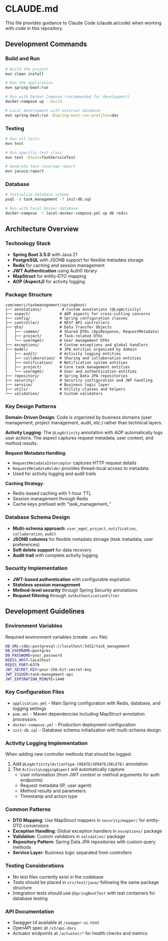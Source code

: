 # CLAUDE.md

This file provides guidance to Claude Code (claude.ai/code) when working with code in this repository.

## Development Commands

### Build and Run
```bash
# Build the project
mvn clean install

# Run the application
mvn spring-boot:run

# Run with Docker Compose (recommended for development)
docker-compose up --build

# Local development with external database
mvn spring-boot:run -Dspring-boot.run.profiles=dev
```

### Testing
```bash
# Run all tests
mvn test

# Run specific test class
mvn test -Dtest=TaskServiceTest

# Generate test coverage report
mvn jacoco:report
```

### Database
```bash
# Initialize database schema
psql -d task_management -f init-db.sql

# Run with local Docker database
docker-compose -f local-docker-compose.yml up db redis
```

## Architecture Overview

### Technology Stack
- **Spring Boot 3.5.0** with Java 21
- **PostgreSQL** with JSONB support for flexible metadata storage
- **Redis** for caching and session management
- **JWT Authentication** using Auth0 library
- **MapStruct** for entity-DTO mapping
- **AOP (AspectJ)** for activity logging

### Package Structure
```
com/omori/taskmanagement/springboot/
├── annotations/         # Custom annotations (@LogActivity)
├── aspect/             # AOP aspects for cross-cutting concerns
├── config/             # Spring configuration classes
├── controller/         # REST API controllers
├── dto/                # Data Transfer Objects
│   ├── common/         # Shared DTOs (ApiResponse, RequestMetadata)
│   ├── project/        # Task-related DTOs
│   └── usermgmt/       # User management DTOs
├── exceptions/         # Custom exceptions and global handlers
├── model/              # JPA entities organized by domain
│   ├── audit/          # Activity logging entities
│   ├── collaboration/  # Sharing and collaboration entities
│   ├── notification/   # Notification system entities
│   ├── project/        # Core task management entities
│   └── usermgmt/       # User and authentication entities
├── repository/         # Spring Data JPA repositories
├── security/           # Security configuration and JWT handling
├── service/            # Business logic layer
├── utils/              # Utility classes and helpers
└── validation/         # Custom validators
```

### Key Design Patterns

**Domain-Driven Design**: Code is organized by business domains (user management, project management, audit, etc.) rather than technical layers.

**Activity Logging**: The `@LogActivity` annotation with AOP automatically logs user actions. The aspect captures request metadata, user context, and method results.

**Request Metadata Handling**: 
- `RequestMetadataInterceptor` captures HTTP request details
- `RequestMetadataHolder` provides thread-local access to metadata
- Used for activity logging and audit trails

**Caching Strategy**:
- Redis-based caching with 1-hour TTL
- Session management through Redis
- Cache keys prefixed with "task_management_"

### Database Schema Design
- **Multi-schema approach**: `user_mgmt`, `project`, `notification`, `collaboration`, `audit`
- **JSONB columns** for flexible metadata storage (task metadata, user preferences)
- **Soft delete support** for data recovery
- **Audit trail** with complete activity logging

### Security Implementation
- **JWT-based authentication** with configurable expiration
- **Stateless session management**
- **Method-level security** through Spring Security annotations
- **Request filtering** through `JwtAuthenticationFilter`

## Development Guidelines

### Environment Variables
Required environment variables (create `.env` file):
```bash
DB_URL=jdbc:postgresql://localhost:5432/task_management
DB_USERNAME=postgres
DB_PASSWORD=your_password
REDIS_HOST=localhost
REDIS_PORT=6379
JWT_SECRET_KEY=your-256-bit-secret-key
JWT_ISSUER=task-management-api
JWT_EXPIRATION_MINUTE=1440
```

### Key Configuration Files
- `application.yml` - Main Spring configuration with Redis, database, and logging settings
- `pom.xml` - Maven dependencies including MapStruct annotation processors
- `docker-compose.yml` - Production deployment configuration
- `init-db.sql` - Database schema initialization with multi-schema design

### Activity Logging Implementation
When adding new controller methods that should be logged:
1. Add `@LogActivity(ActionType.CREATE/UPDATE/DELETE)` annotation
2. The `ActivityLoggingAspect` will automatically capture:
   - User information (from JWT context or method arguments for auth endpoints)
   - Request metadata (IP, user agent)
   - Method results and parameters
   - Timestamp and action type

### Common Patterns
- **DTO Mapping**: Use MapStruct mappers in `security/mapper/` for entity-DTO conversions
- **Exception Handling**: Global exception handlers in `exceptions/` package
- **Validation**: Custom validators in `validation/` package
- **Repository Pattern**: Spring Data JPA repositories with custom query methods
- **Service Layer**: Business logic separated from controllers

### Testing Considerations
- No test files currently exist in the codebase
- Tests should be placed in `src/test/java/` following the same package structure
- Integration tests should use `@SpringBootTest` with test containers for database testing

### API Documentation
- Swagger UI available at `/swagger-ui.html`
- OpenAPI spec at `/v3/api-docs`
- Actuator endpoints at `/actuator/*` for health checks and metrics